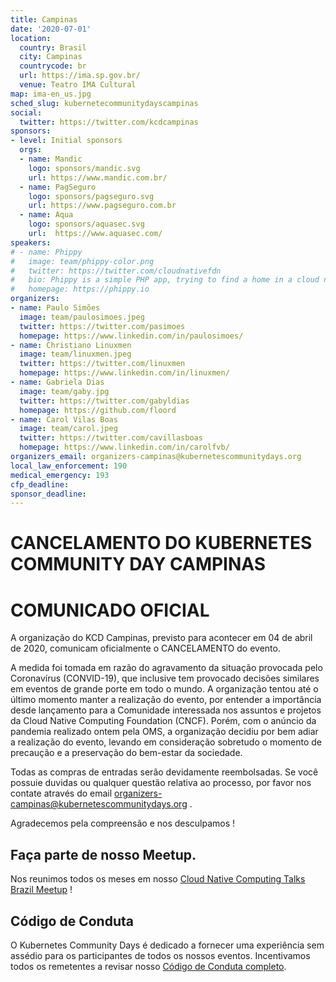 ```yaml
---
title: Campinas
date: '2020-07-01'
location:
  country: Brasil
  city: Campinas
  countrycode: br
  url: https://ima.sp.gov.br/
  venue: Teatro IMA Cultural
map: ima-en_us.jpg
sched_slug: kubernetecommunitydayscampinas
social:
  twitter: https://twitter.com/kcdcampinas
sponsors:
- level: Initial sponsors
  orgs:
  - name: Mandic
    logo: sponsors/mandic.svg
    url: https://www.mandic.com.br/
  - name: PagSeguro
    logo: sponsors/pagseguro.svg
    url: https://www.pagseguro.com.br
  - name: Aqua
    logo: sponsors/aquasec.svg
    url:  https://www.aquasec.com/
speakers:
# - name: Phippy
#   image: team/phippy-color.png
#   twitter: https://twitter.com/cloudnativefdn
#   bio: Phippy is a simple PHP app, trying to find a home in a cloud native world.
#   homepage: https://phippy.io
organizers:
- name: Paulo Simões
  image: team/paulosimoes.jpeg
  twitter: https://twitter.com/pasimoes
  homepage: https://www.linkedin.com/in/paulosimoes/
- name: Christiano Linuxmen
  image: team/linuxmen.jpeg
  twitter: https://twitter.com/linuxmen
  homepage: https://www.linkedin.com/in/linuxmen/
- name: Gabriela Dias
  image: team/gaby.jpg
  twitter: https://twitter.com/gabyldias
  homepage: https://github.com/floord
- name: Carol Vilas Boas
  image: team/carol.jpeg
  twitter: https://twitter.com/cavillasboas
  homepage: https://www.linkedin.com/in/carolfvb/
organizers_email: organizers-campinas@kubernetescommunitydays.org
local_law_enforcement: 190
medical_emergency: 193
cfp_deadline:
sponsor_deadline:
---
```


# CANCELAMENTO DO KUBERNETES COMMUNITY DAY CAMPINAS
# COMUNICADO OFICIAL


A organização do KCD Campinas, previsto para acontecer em 04 de abril de 2020, comunicam oficialmente o CANCELAMENTO do evento.

A medida foi tomada em razão do agravamento da situação provocada pelo Coronavírus (CONVID-19), que inclusive tem provocado decisões similares em eventos de grande porte em todo o mundo. A organização tentou até o último momento manter a realização do evento, por entender a importância desde lançamento para a Comunidade interessada nos assuntos e projetos da Cloud Native Computing Foundation (CNCF). Porém, com o anúncio da pandemia realizado ontem pela OMS, a organização decidiu por bem adiar a realização do evento, levando em consideração sobretudo o momento de precaução e a preservação do bem-estar da sociedade.

Todas as compras de entradas serão devidamente reembolsadas. Se você possuie duvidas ou qualquer questão relativa ao processo, por favor nos contate através do email [organizers-campinas@kubernetescommunitydays.org](mailto:organizers-campinas@kubernetescommunitydays.org) .


Agradecemos pela compreensão e nos desculpamos !


## Faça parte de nosso Meetup.

Nos reunimos todos os meses em nosso [Cloud Native Computing Talks Brazil Meetup](https://www.meetup.com/Cloud-Native-Computing-Talks-Brazil/) !

## Código de Conduta

O Kubernetes Community Days é dedicado a fornecer uma experiência sem assédio para os participantes de todos os nossos eventos. Incentivamos todos os remetentes a revisar nosso [Código de Conduta completo](/code-of-conduct/).
